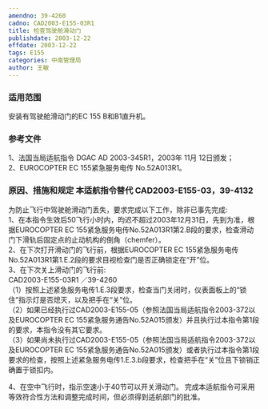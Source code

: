 ```yaml
---
amendno: 39-4260  
cadno: CAD2003-E155-03R1  
title: 检查驾驶舱滑动门  
publishdate: 2003-12-22  
effdate: 2003-12-22  
tags: E155  
categories: 中南管理局  
author: 王敏  
---
```

  
### 适用范围  
安装有驾驶舱滑动门的EC 155 B和B1直升机。  
  
<!--more-->  
### 参考文件  
1、法国当局适航指令 DGAC AD 2003-345R1，2003年 11月 12日颁发；  
 2、EUROCOPTER EC 155紧急服务电传 No.52A013R1。  
  
### 原因、措施和规定 本适航指令替代 CAD2003-E155-03，39-4132  
为防止飞行中驾驶舱滑动门丢失，要求完成以下工作，除非已事先完成:  
    1、在本指令生效后50飞行小时内，昀迟不超过2003年12月31日，先到为准，根据EUROCOPTER EC 155紧急服务电传No.52A013R1第2.B段的要求，检查滑动门下滑轨后固定点的止动机构的倒角（chemfer）。  
 2、在下次打开滑动门的飞行前，根据EUROCOPTER EC 155紧急服务电传No.52A013R1第1.E.2段的要求目视检查门是否正确锁定在“开”位。  
3、在下次关上滑动门的飞行前:  
       CAD2003-E155-03R1   ／39-4260  
（1）按照上述紧急服务电传1.E.3段要求，检查当门关闭时，仪表面板上的“锁住”指示灯是否熄灭，以及把手在“关”位。  
（2）如果已经执行过CAD2003-E155-05（参照法国当局适航指令2003-372以及EUROCOPTER EC 155紧急服务通告No.52A015颁发）并且执行过本指令第1段的要求，本指令没有其它要求。  
（3）如果尚未执行过CAD2003-E155-05（参照法国当局适航指令2003-372以及EUROCOPTER EC 155紧急服务通告No.52A015颁发）或者执行过本指令第1段要求的检查，按照上述紧急服务电传1.E.3.b段要求，检查把手在“关”位且下锁销正确置于锁扣内。  
  
4、在空中飞行时，指示空速小于40节可以开关滑动门。     完成本适航指令可采用等效符合性方法和调整完成时间，但必须得到适航部门的批准。  
